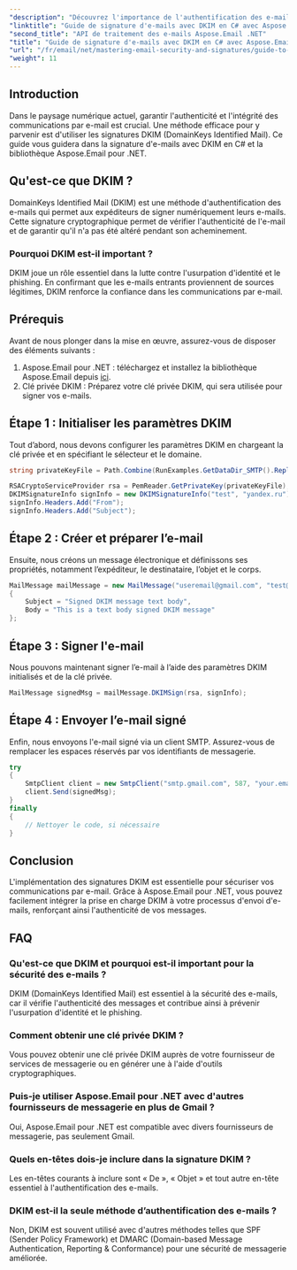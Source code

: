 ```yaml
---
"description": "Découvrez l'importance de l'authentification des e-mails avec DomainKeys Identified Mail (DKIM) dans ce guide étape par étape. Apprenez à signer efficacement vos e-mails avec C# et la bibliothèque Aspose.Email pour .NET."
"linktitle": "Guide de signature d'e-mails avec DKIM en C# avec Aspose.Email"
"second_title": "API de traitement des e-mails Aspose.Email .NET"
"title": "Guide de signature d'e-mails avec DKIM en C# avec Aspose.Email"
"url": "/fr/email/net/mastering-email-security-and-signatures/guide-to-signing-emails-with-dkim/"
"weight": 11
---
```


## Introduction

Dans le paysage numérique actuel, garantir l'authenticité et l'intégrité des communications par e-mail est crucial. Une méthode efficace pour y parvenir est d'utiliser les signatures DKIM (DomainKeys Identified Mail). Ce guide vous guidera dans la signature d'e-mails avec DKIM en C# et la bibliothèque Aspose.Email pour .NET.

## Qu'est-ce que DKIM ?

DomainKeys Identified Mail (DKIM) est une méthode d'authentification des e-mails qui permet aux expéditeurs de signer numériquement leurs e-mails. Cette signature cryptographique permet de vérifier l'authenticité de l'e-mail et de garantir qu'il n'a pas été altéré pendant son acheminement. 

### Pourquoi DKIM est-il important ?

DKIM joue un rôle essentiel dans la lutte contre l'usurpation d'identité et le phishing. En confirmant que les e-mails entrants proviennent de sources légitimes, DKIM renforce la confiance dans les communications par e-mail.

## Prérequis

Avant de nous plonger dans la mise en œuvre, assurez-vous de disposer des éléments suivants :

1. Aspose.Email pour .NET : téléchargez et installez la bibliothèque Aspose.Email depuis [ici](https://releases.aspose.com/email/net/).
2. Clé privée DKIM : Préparez votre clé privée DKIM, qui sera utilisée pour signer vos e-mails.


## Étape 1 : Initialiser les paramètres DKIM

Tout d’abord, nous devons configurer les paramètres DKIM en chargeant la clé privée et en spécifiant le sélecteur et le domaine.

```csharp
string privateKeyFile = Path.Combine(RunExamples.GetDataDir_SMTP().Replace("_Send", string.Empty), RunExamples.GetDataDir_SMTP() + "key2.pem");

RSACryptoServiceProvider rsa = PemReader.GetPrivateKey(privateKeyFile);
DKIMSignatureInfo signInfo = new DKIMSignatureInfo("test", "yandex.ru");
signInfo.Headers.Add("From");
signInfo.Headers.Add("Subject");
```

## Étape 2 : Créer et préparer l’e-mail

Ensuite, nous créons un message électronique et définissons ses propriétés, notamment l’expéditeur, le destinataire, l’objet et le corps.

```csharp
MailMessage mailMessage = new MailMessage("useremail@gmail.com", "test@gmail.com")
{
    Subject = "Signed DKIM message text body",
    Body = "This is a text body signed DKIM message"
};
```

## Étape 3 : Signer l'e-mail

Nous pouvons maintenant signer l’e-mail à l’aide des paramètres DKIM initialisés et de la clé privée.

```csharp
MailMessage signedMsg = mailMessage.DKIMSign(rsa, signInfo);
```

## Étape 4 : Envoyer l’e-mail signé

Enfin, nous envoyons l'e-mail signé via un client SMTP. Assurez-vous de remplacer les espaces réservés par vos identifiants de messagerie.

```csharp
try
{
    SmtpClient client = new SmtpClient("smtp.gmail.com", 587, "your.email@gmail.com", "your.password");
    client.Send(signedMsg);
}
finally
{
    // Nettoyer le code, si nécessaire
}
```

## Conclusion

L'implémentation des signatures DKIM est essentielle pour sécuriser vos communications par e-mail. Grâce à Aspose.Email pour .NET, vous pouvez facilement intégrer la prise en charge DKIM à votre processus d'envoi d'e-mails, renforçant ainsi l'authenticité de vos messages.

## FAQ

### Qu'est-ce que DKIM et pourquoi est-il important pour la sécurité des e-mails ?

DKIM (DomainKeys Identified Mail) est essentiel à la sécurité des e-mails, car il vérifie l'authenticité des messages et contribue ainsi à prévenir l'usurpation d'identité et le phishing.

### Comment obtenir une clé privée DKIM ?

Vous pouvez obtenir une clé privée DKIM auprès de votre fournisseur de services de messagerie ou en générer une à l'aide d'outils cryptographiques.

### Puis-je utiliser Aspose.Email pour .NET avec d'autres fournisseurs de messagerie en plus de Gmail ?

Oui, Aspose.Email pour .NET est compatible avec divers fournisseurs de messagerie, pas seulement Gmail.

### Quels en-têtes dois-je inclure dans la signature DKIM ?

Les en-têtes courants à inclure sont « De », « Objet » et tout autre en-tête essentiel à l'authentification des e-mails.

### DKIM est-il la seule méthode d’authentification des e-mails ?

Non, DKIM est souvent utilisé avec d'autres méthodes telles que SPF (Sender Policy Framework) et DMARC (Domain-based Message Authentication, Reporting & Conformance) pour une sécurité de messagerie améliorée.